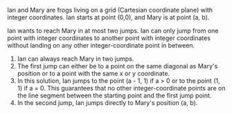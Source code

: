 Ian and Mary are frogs living on a grid (Cartesian coordinate plane) with integer coordinates. Ian starts at point (0,0), and Mary is at point (a, b). 

Ian wants to reach Mary in at most two jumps. Ian can only jump from one point with integer coordinates to another point with integer coordinates without landing on any other integer-coordinate point in between.

1. Ian can always reach Mary in two jumps.
1. The first jump can either be to a point on the same diagonal as Mary's position or to a point with the same x or y coordinate.
1. In this solution, Ian jumps to the point (a - 1, 1) if a > 0 or to the point (1, 1) if a = 0. This guarantees that no other integer-coordinate points are on the line segment between the starting point and the first jump point.
1. In the second jump, Ian jumps directly to Mary's position (a, b).

